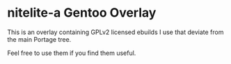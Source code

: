# nitelite-a Gentoo Overlay

This is an overlay containing GPLv2 licensed ebuilds I use that deviate from the
main Portage tree.

Feel free to use them if you find them useful.

